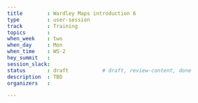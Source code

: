 ```yaml
---
title        : Wardley Maps introduction 6
type         : user-session
track        : Training
topics       : 
when_week    : two
when_day     : Mon
when_time    : WS-2
hey_summit   :
session_slack:
status       : draft           # draft, review-content, done
description  : TBD
organizers   : 

---
```


<!--(add intro)

## WHY

(...)

## What

(...)

## Outcomes

(...)

## References

(...)


## Previous-->
